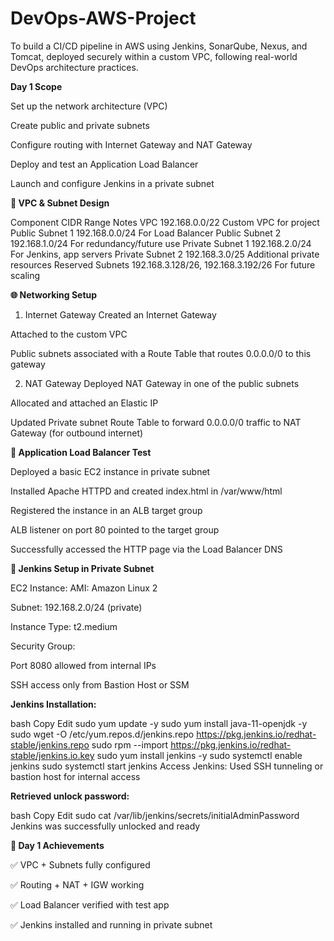 # DevOps-AWS-Project
To build a CI/CD pipeline in AWS using Jenkins, SonarQube, Nexus, and Tomcat, deployed securely within a custom VPC, following real-world DevOps architecture practices.


**Day 1 Scope**


Set up the network architecture (VPC)

Create public and private subnets

Configure routing with Internet Gateway and NAT Gateway

Deploy and test an Application Load Balancer

Launch and configure Jenkins in a private subnet

**📍 VPC & Subnet Design**


Component	CIDR Range	Notes
VPC	192.168.0.0/22	Custom VPC for project
Public Subnet 1	192.168.0.0/24	For Load Balancer
Public Subnet 2	192.168.1.0/24	For redundancy/future use
Private Subnet 1	192.168.2.0/24	For Jenkins, app servers
Private Subnet 2	192.168.3.0/25	Additional private resources
Reserved Subnets	192.168.3.128/26, 192.168.3.192/26	For future scaling

**🌐 Networking Setup**

1. Internet Gateway
Created an Internet Gateway

Attached to the custom VPC

Public subnets associated with a Route Table that routes 0.0.0.0/0 to this gateway

2. NAT Gateway
Deployed NAT Gateway in one of the public subnets

Allocated and attached an Elastic IP

Updated Private subnet Route Table to forward 0.0.0.0/0 traffic to NAT Gateway (for outbound internet)

**🧪 Application Load Balancer Test**

Deployed a basic EC2 instance in private subnet

Installed Apache HTTPD and created index.html in /var/www/html

Registered the instance in an ALB target group

ALB listener on port 80 pointed to the target group

Successfully accessed the HTTP page via the Load Balancer DNS

**🔧 Jenkins Setup in Private Subnet**

EC2 Instance:
AMI: Amazon Linux 2

Subnet: 192.168.2.0/24 (private)

Instance Type: t2.medium

Security Group:

Port 8080 allowed from internal IPs

SSH access only from Bastion Host or SSM

**Jenkins Installation:**

bash
Copy
Edit
sudo yum update -y
sudo yum install java-11-openjdk -y
sudo wget -O /etc/yum.repos.d/jenkins.repo https://pkg.jenkins.io/redhat-stable/jenkins.repo
sudo rpm --import https://pkg.jenkins.io/redhat-stable/jenkins.io.key
sudo yum install jenkins -y
sudo systemctl enable jenkins
sudo systemctl start jenkins
Access Jenkins:
Used SSH tunneling or bastion host for internal access

**Retrieved unlock password:**

bash
Copy
Edit
sudo cat /var/lib/jenkins/secrets/initialAdminPassword
Jenkins was successfully unlocked and ready

**🎯 Day 1 Achievements**

✅ VPC + Subnets fully configured

✅ Routing + NAT + IGW working

✅ Load Balancer verified with test app

✅ Jenkins installed and running in private subnet

